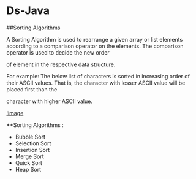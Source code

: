 # Ds-Java

##Sorting Algorithms


A Sorting Algorithm is used to rearrange a given array or list elements according to a comparison operator on the elements. The comparison operator is used to decide the new order 

of element in the respective data structure.

For example: The below list of characters is sorted in increasing order of their ASCII values. That is, the character with lesser ASCII value will be placed first than the 

character with higher ASCII value.

[!image](https://www.geeksforgeeks.org/wp-content/uploads/sorting-algorithms.jpg)

**Sorting Algorithms :

- Bubble Sort
- Selection Sort
- Insertion Sort
- Merge Sort
- Quick Sort
- Heap Sort
